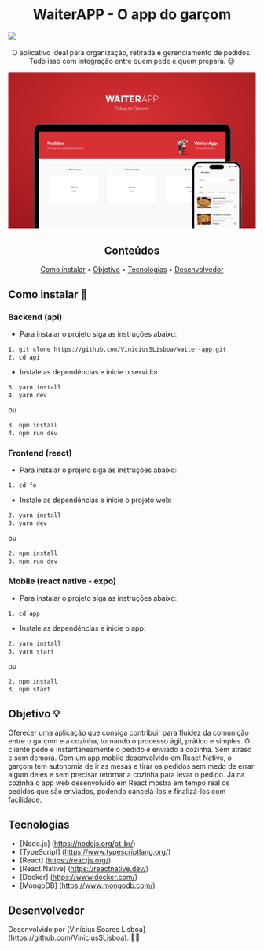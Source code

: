 <h1 align="center">WaiterAPP - O app do garçom</h1>

<img src="https://img.shields.io/static/v1?label=npm&message=v8.19.2&color=d73035&style=flat&logo=npm"/>

<p align="center">O aplicativo ideal para organização, retirada e gerenciamento de pedidos. Tudo isso com integração entre quem pede e quem prepara. 😉</p>

<img src="./fe/public/capa.png" alt="capa">

<h2 align='center'>Conteúdos</h2>

<p align="center">
 <a href="#install">Como instalar</a> •
 <a href="#objetivo">Objetivo</a> •
 <a href="#tecnologias">Tecnologias</a> • 
 <a href="#desenvolvedor">Desenvolvedor</a>
</p>

## Como instalar 🚀

### Backend (api)

* Para instalar o projeto siga as instruções abaixo:

```
1. git clone https://github.com/ViniciusSLisboa/waiter-app.git
2. cd api

``` 
* Instale as dependências e inicie o servidor:

```
3. yarn install
4. yarn dev

``` 
ou

```
3. npm install
4. npm run dev

``` 

### Frontend (react)

* Para instalar o projeto siga as instruções abaixo:

```
1. cd fe

``` 
* Instale as dependências e inicie o projeto web:

```
2. yarn install
3. yarn dev

``` 
ou

```
2. npm install
3. npm run dev

``` 

### Mobile (react native - expo)

* Para instalar o projeto siga as instruções abaixo:

```
1. cd app
```
* Instale as dependências e inicie o app:

```
2. yarn install
3. yarn start
```
ou

```
2. npm install
3. npm start
```

## Objetivo 💡

Oferecer uma aplicação que consiga contribuir para fluidez da comunição entre o garçom e a cozinha, tornando o processo ágil, prático e simples. O cliente pede e instantâneamente o pedido é enviado a cozinha. Sem atraso e sem demora. 
Com um app mobile desenvolvido em React Native, o garçom tem autonomia de ir as mesas e tirar os pedidos sem medo de errar algum deles e sem precisar retornar a cozinha para levar o pedido. Já na cozinha o app web desenvolvido em React mostra em tempo real os pedidos que são enviados, podendo cancelá-los e finalizá-los com facilidade.


## Tecnologias

- [Node.js] (https://nodejs.org/pt-br/)
- [TypeScript] (https://www.typescriptlang.org/)
- [React] (https://reactjs.org/)
- [React Native] (https://reactnative.dev/)
- [Docker] (https://www.docker.com/)
- [MongoDB] (https://www.mongodb.com/)

## Desenvolvedor

Desenvolvido por [Vinícius Soares Lisboa] (https://github.com/ViniciusSLisboa). 👨‍💻
